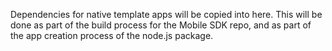 Dependencies for native template apps will be copied into here.  This will be done as part of the build process for the Mobile SDK repo, and as part of the app creation process of the node.js package.
